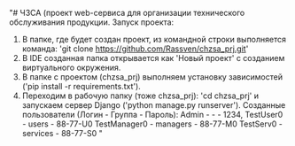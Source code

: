 "# ЧЗСА (проект web-сервиса для организации технического обслуживания продукции.
Запуск проекта:
1. В папке, где будет создан проект, из командной строки выполняется команда: 'git clone https://github.com/Rassven/chzsa_prj.git'
2. В IDE созданная папка открывается как 'Новый проект' с созданием виртуального окружения.
3. В папке с проектом (chzsa_prj) выполняем установку зависимостей ('pip install -r requirements.txt').
4. Переходим в рабочую папку (тоже chzsa_prj): 'cd chzsa_prj' и запускаем сервер Django ('python manage.py runserver').
Созданные пользователи (Логин - Группа - Пароль):
Admin - - - 1234,
TestUser0 - users - 88-77-U0
TestManager0 - managers - 88-77-M0
TestServ0 - services - 88-77-S0
"